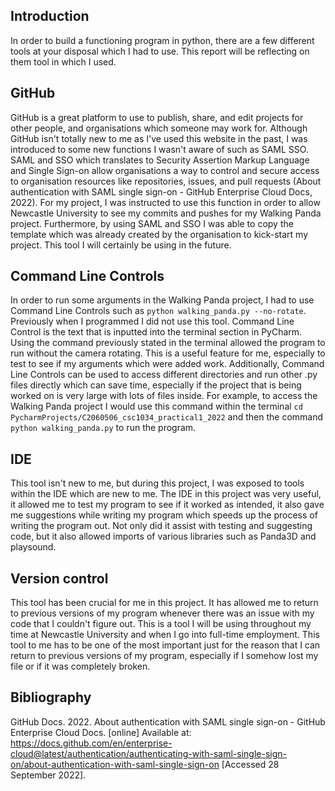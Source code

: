 
Introduction
------------
In order to build a functioning program in python, there are a few different tools at your disposal which I had to use. 
This report will be reflecting on them tool in which I used.

GitHub
------
GitHub is a great platform to use to publish, share, and edit projects for other people, and organisations which someone may
work for. Although GitHub isn't totally new to me as I've used this website in the past, I was introduced to some new functions I wasn't 
aware of such as SAML SSO. SAML and SSO which translates to Security Assertion Markup Language and Single Sign-on allow 
organisations a way to control and secure access to organisation resources like repositories, issues, and pull requests (About authentication with SAML single sign-on - GitHub Enterprise Cloud Docs, 2022).
For my project, I was instructed to use this function in order to allow Newcastle University to see my commits and pushes for my 
Walking Panda project. Furthermore, by using SAML and SSO I was able to copy the template which was already created by the 
organisation to kick-start my project. This tool I will certainly be using in the future. 


Command Line Controls
---------------------
In order to run some arguments in the Walking Panda project, I had to use Command Line Controls such as `python walking_panda.py --no-rotate`.
Previously when I programmed I did not use this tool. Command Line Control is the text that is inputted into the terminal section in PyCharm. 
Using the command previously stated in the terminal allowed the program to run without the camera rotating. This is a useful feature for me, especially to test to see if my
arguments which were added work. Additionally, Command Line Controls can be used to access different directories and 
run other .py files directly which can save time, especially if the project that is being worked on is very large with lots of 
files inside. For example, to access the Walking Panda project I would use this command within the terminal `cd PycharmProjects/C2060506_csc1034_practical1_2022`
and then the command `python walking_panda.py` to run the program.


IDE
---
This tool isn't new to me, but during this project, I was exposed to tools within the IDE which are new to me. The IDE in this project 
was very useful, it allowed me to test my program to see if it worked as intended, it also gave me suggestions while writing my 
program which speeds up the process of writing the program out. Not only did it assist with testing and suggesting code, but it also allowed
imports of various libraries such as Panda3D and playsound. 

Version control
----------
This tool has been crucial for me in this project. It has allowed me to return to previous versions of my program whenever there was an issue with my code that I couldn't figure out.
This is a tool I will be using throughout my time at Newcastle University and when I go into full-time employment. This tool to me has to be one of the most important just for the reason
that I can return to previous versions of my program, especially if I somehow lost my file or if it was completely broken.

Bibliography
------------
GitHub Docs. 2022. About authentication with SAML single sign-on - GitHub Enterprise Cloud Docs. [online] Available at: <https://docs.github.com/en/enterprise-cloud@latest/authentication/authenticating-with-saml-single-sign-on/about-authentication-with-saml-single-sign-on> [Accessed 28 September 2022].








